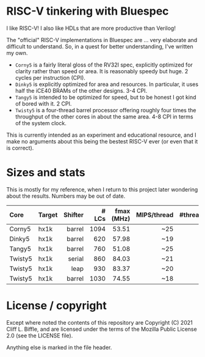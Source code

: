 # RISC-V tinkering with Bluespec

I like RISC-V! I also like HDLs that are more productive than Verilog!

The "official" RISC-V implementations in Bluespec are ... very elaborate and
difficult to understand. So, in a quest for better understanding, I've written
my own.

- `Corny5` is a fairly literal gloss of the RV32I spec, explicitly optimized for
  clarity rather than speed or area. It is reasonably speedy but huge. 2 cycles
  per instruction (CPI).
- `Dinky5` is explicitly optimized for area and resources. In particular, it
  uses half the iCE40 BRAMs of the other designs. 3-4 CPI.
- `Tangy5` is intended to be optimized for speed, but to be honest I got kind of
  bored with it. 2 CPI.
- `Twisty5` is a four-thread barrel processor offering roughly four times the
  throughput of the other cores in about the same area. 4-8 CPI in terms of the
  system clock.

This is currently intended as an experiment and educational resource, and I make
no arguments about this being the bestest RISC-V ever (or even that it is
correct).

# Sizes and stats

This is mostly for my reference, when I return to this project later wondering
about the results. Numbers may be out of date.

| Core | Target | Shifter | # LCs | fmax (MHz) | MIPS/thread | #threads |
| :--- | :----- | ------: | ----: | ---------: | ----------: | -------: |
| Corny5 | hx1k | barrel | 1094 | 53.51 | ~25 | 1 |
| Dinky5 | hx1k | barrel | 620 | 57.98 | ~19 | 1 |
| Tangy5 | hx1k | barrel | 760 | 51.08 | ~25 | 1 |
| Twisty5 | hx1k | serial | 860 | 84.03 | ~21 | 4 |
| Twisty5 | hx1k | leap | 930 | 83.37 | ~20 | 4 |
| Twisty5 | hx1k | barrel| 1030 | 74.55 | ~18 | 4 |

# License / copyright

Except where noted the contents of this repository are Copyright (C) 2021 Cliff
L. Biffle, and are licensed under the terms of the Mozilla Public License 2.0
(see the LICENSE file).

Anything else is marked in the file header.
